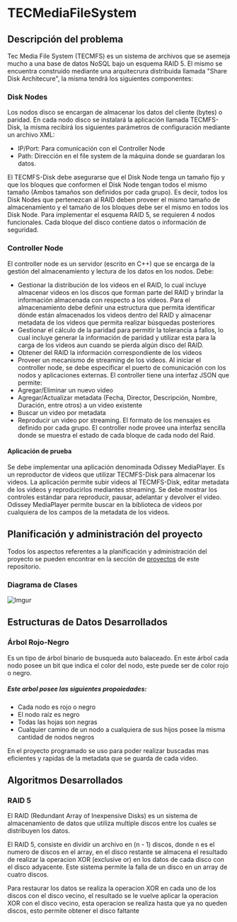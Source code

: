 # TECMediaFileSystem
## Descripción del problema
Tec Media File System (TECMFS) es un sistema de archivos que se asemeja mucho a una base de datos NoSQL bajo un esquema RAID 5. El mismo se encuentra construido mediante una arquitecrura distribuida llamada "Share Disk Architecure", la misma tendrá los siguientes componentes:

### Disk Nodes
Los nodos disco se encargan de almacenar los datos del cliente (bytes) o paridad. En cada nodo disco se
instalará la aplicación llamada TECMFS-Disk, la misma recibirá los siguientes parámetros de configuración
mediante un archivo XML:

* IP/Port: Para comunicación con el Controller Node
* Path: Dirección en el file system de la máquina donde se guardaran los datos.

El TECMFS-Disk debe asegurarse que el Disk Node tenga un tamaño fijo y que los bloques que conformen el
Disk Node tengan todos el mismo tamaño (Ambos tamaños son definidos por cada grupo). Es decir, todos los
Disk Nodes que pertenezcan al RAID deben proveer el mismo tamaño de almacenamiento y el tamaño de los
bloques debe ser el mismo en todos los Disk Node. Para implementar el esquema RAID 5, se requieren 4 nodos
funcionales.
Cada bloque del disco contiene datos o información de seguridad.

### Controller Node
El controller node es un servidor (escrito en C++) que se encarga de la gestión del almacenamiento y lectura de
los datos en los nodos. Debe:
* Gestionar la distribución de los videos en el RAID, lo cual incluye almacenar videos en los discos que
forman parte del RAID y brindar la información almacenada con respecto a los videos. Para el almacenamiento 
debe definir una estructura que permita identificar dónde están almacenados los videos dentro del RAID y
almacenar metadata de los videos que permita realizar búsquedas posteriores
* Gestionar el cálculo de la paridad para permitir la tolerancia a fallos, lo cual incluye generar la
información de paridad y utilizar esta para la carga de los videos aun cuando se pierda algún disco del
RAID.
* Obtener del RAID la información correspondiente de los videos
* Proveer un mecanismo de streaming de los videos.
Al iniciar el controller node, se debe especificar el puerto de comunicación con los nodos y aplicaciones
externas. El controller tiene una interfaz JSON que permite:
* Agregar/Eliminar un nuevo video
* Agregar/Actualizar metadata (Fecha, Director, Descripción, Nombre, Duración, entre otros) a un video
existente
* Buscar un video por metadata
* Reproducir un video por streaming.
El formato de los mensajes es definido por cada grupo.
El controller node provee una interfaz sencilla donde se muestra el estado de cada bloque de cada nodo del
Raid.

#### Aplicación de prueba
Se debe implementar una aplicación denominada Odissey MediaPlayer. Es un reproductor de videos que
utilizar TECMFS-Disk para almacenar los videos. La aplicación permite subir videos al TECMFS-Disk, editar
metadata de los videos y reproducirlos mediantes streaming. Se debe mostrar los controles estándar para
reproducir, pausar, adelantar y devolver el video.
Odissey MediaPlayer permite buscar en la biblioteca de videos por cualquiera de los campos de la metadata de
los videos.
## Planificación y administración del proyecto
Todos los aspectos referentes a la planificación y administración del proyecto se pueden encontrar en la sección de [proyectos](https://github.com/Jglez2330/TECMediaFileSystem/projects) de este repositorio.
### Diagrama de Clases
![Imgur](https://i.imgur.com/5LIatrP.jpg)
## Estructuras de Datos Desarrollados
### Árbol Rojo-Negro
Es un tipo de árbol binario de busqueda auto balaceado. En este árbol cada nodo posee un bit que indica el color del nodo, este puede ser de color rojo o negro.

##### Este arbol posee las siguientes propoiedades:
- Cada nodo es rojo o negro
- El nodo raíz es negro
- Todas las hojas son negras
- Cualquier camino de un nodo a cualquiera de sus hijos posee la misma cantidad de nodos negros

En el proyecto programado se uso para poder realizar buscadas mas eficientes y rapidas de la metadata que se guarda de cada video.
## Algoritmos Desarrollados
### RAID 5
El RAID (Redundant Array of Inexpensive Disks) es un sistema de almacenamiento de datos que utiliza multiple discos entre los cuales se distribuyen los datos.

El RAID 5, consiste en dividir un archivo en (n - 1) discos, donde n es el numero de discos en el array, en el disco restante se almacena el resultado de realizar la operacion XOR (exclusive or) en los datos de cada disco con el disco adyacente. Este sistema permite la falla de un disco en un array de cuatro discos.

Para restaurar los datos se realiza la operacion XOR en cada uno de los discos con el disco vecino, el resultado se le vuelve aplicar la operacion XOR con el disco vecino, esta operacion se realiza hasta que ya no queden discos, esto permite obtener el disco faltante
